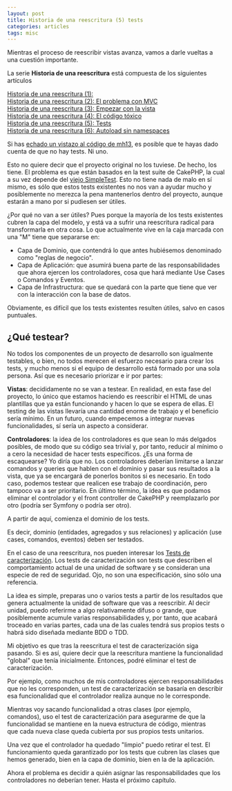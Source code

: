 ```yaml
---
layout: post
title: Historia de una reescritura (5) tests
categories: articles
tags: misc
---
```


Mientras el proceso de reescribir vistas avanza, vamos a darle vueltas a una cuestión importante.

La serie **Historia de una reescritura** está compuesta de los siguientes artículos

[Historia de una reescritura (1):](/historia-de-una-reescritura-1)  
[Historia de una reescritura (2): El problema con MVC](/historia-de-una-reescritura-2-el-problema-con-mvc)  
[Historia de una reescritura (3): Empezar con la vista](/historia-de-una-reescritura-3-empezar-con-la-vista)  
[Historia de una reescritura (4): El código tóxico](/historia-de-una-reescritura-4-codigo-toxico)  
[Historia de una reescritura (5): Tests](/historia-de-una-reescritura-5-tests)  
[Historia de una reescritura (6): Autoload sin namespaces](/historia-de-una-reescritura-6-autoload-sin-namespaces)

Si has [echado un vistazo al código de mh13](https://github.com/franiglesias/mh13), es posible que te hayas dado cuenta de que no hay tests. Ni uno.

Esto no quiere decir que el proyecto original no los tuviese. De hecho, los tiene. El problema es que están basados en la test suite de CakePHP, la cual a su vez depende del [viejo SimpleTest](http://www.simpletest.org). Esto no tiene nada de malo en sí mismo, es sólo que estos tests existentes no nos van a ayudar mucho y posiblemente no merezca la pena mantenerlos dentro del proyecto, aunque estarán a mano por si pudiesen ser útiles.

¿Por qué no van a ser útiles? Pues porque la mayoría de los tests existentes cubren la capa del modelo, y está va a sufrir una reescritura radical para transformarla en otra cosa. Lo que actualmente vive en la caja marcada con una "M" tiene que separarse en:

* Capa de Dominio, que contendrá lo que antes hubiésemos denominado como "reglas de negocio".
* Capa de Aplicación: que asumirá buena parte de las responsabilidades que ahora ejercen los controladores, cosa que hará mediante Use Cases o Comandos y Eventos.
* Capa de Infrastructura: que se quedará con la parte que tiene que ver con la interacción con la base de datos.

Obviamente, es difícil que los tests existentes resulten útiles, salvo en casos puntuales.

## ¿Qué testear?

No todos los componentes de un proyecto de desarrollo son igualmente testables, o bien, no todos merecen el esfuerzo necesario para crear los tests, y mucho menos si el equipo de desarrollo está formado por una sola persona. Así que es necesario priorizar e ir por partes:

**Vistas**: decididamente no se van a testear. En realidad, en esta fase del proyecto, lo único que estamos haciendo es reescribir el HTML de unas plantillas que ya están funcionando y hacen lo que se espera de ellas. El testing de las vistas llevaría una cantidad enorme de trabajo y el beneficio sería mínimo. En un futuro, cuando empecemos a integrar nuevas funcionalidades, sí sería un aspecto a considerar.

**Controladores**: la idea de los controladores es que sean lo más delgados posibles, de modo que su código sea trivial y, por tanto, reducir al mínimo o a cero la necesidad de hacer tests específicos. ¿Es una forma de escaquearse? Yo diría que no. Los controladores deberían limitarse a lanzar comandos y queries que hablen con el dominio y pasar sus resultados a la vista, que ya se encargará de ponerlos bonitos si es necesario. En todo caso, podemos testear que realicen ese trabajo de coordinación, pero tampoco va a ser prioritario. En último término, la idea es que podamos eliminar el controlador y el front controller de CakePHP y reemplazarlo por otro (podría ser Symfony o podría ser otro).

A partir de aquí, comienza el dominio de los tests.

Es decir, dominio (entidades, agregados y sus relaciones) y aplicación (use cases, comandos, eventos) deben ser testados.

En el caso de una reescritura, nos pueden interesar los [Tests de caracterización](http://garoevans.com/blog/2014/06/14/testing-legacy-php-characterization-tests/). Los tests de caracterización son tests que describen el comportamiento actual de una unidad de software y se consideran una especie de red de seguridad. Ojo, no son una especificación, sino sólo una referencia.

La idea es simple, preparas uno o varios tests a partir de los resultados que genera actualmente la unidad de software que vas a reescribir. Al decir unidad, puedo referirme a algo relativamente difuso o grande, que posiblemente acumule varias responsabilidades y, por tanto, que acabará troceado en varias partes, cada una de las cuales tendrá sus propios tests o habrá sido diseñada mediante BDD o TDD.

Mi objetivo es que tras la reescritura el test de caracterización siga pasando. Si es así, quiere decir que la reescritura mantiene la funcionalidad "global" que tenía inicialmente. Entonces, podré eliminar el test de caracterización.

Por ejemplo, como muchos de mis controladores ejercen responsabilidades que no les corresponden, un test de caracterización se basaría en describir esa funcionalidad que el controlador realiza aunque no le corresponde.

Mientras voy sacando funcionalidad a otras clases (por ejemplo, comandos), uso el test de caracterización para asegurarme de que la funcionalidad se mantiene en la nueva estructura de código, mientras que cada nueva clase queda cubierta por sus propios tests unitarios.

Una vez que el controlador ha quedado "limpio" puedo retirar el test. El funcionamiento queda garantizado por los tests que cubren las clases que hemos generado, bien en la capa de dominio, bien en la de la aplicación.

Ahora el problema es decidir a quién asignar las responsabilidades que los controladores no deberían tener. Hasta el próximo capítulo.